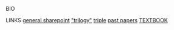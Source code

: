 BIO

LINKS
    [general sharepoint](https://downlandscommunityschool.sharepoint.com/sites/ScienceDepartment-Test) 
    ["trilogy"](https://downlandscommunityschool.sharepoint.com/sites/ScienceDepartment-Test/SitePages/GCSE-Trilogy-Biology.aspx)
    [triple](https://downlandscommunityschool.sharepoint.com/sites/ScienceDepartment-Test/SitePages/GCSE-Triple-All.aspx)
    [past papers](https://downlandscommunityschool.sharepoint.com/sites/ScienceDepartment-Test/Shared%20Documents/Separates/AQA%20Past%20papers)
    [TEXTBOOK](https://downlandscommunityschool-my.sharepoint.com/:b:/g/personal/20ewilm_downlands_org/Eet6PWdUsBtOgB_b0FB8-xQBGjCd7QwuOwC_BPYnfPzAiQ?e=87Gxcn)
